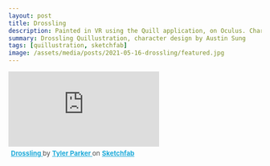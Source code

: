 ```yaml
---
layout: post
title: Drossling
description: Painted in VR using the Quill application, on Oculus. Character design by the very talented Austin Sung (https://www.instagram.com/chrispyartboi/)
summary: Drossling Quillustration, character design by Austin Sung
tags: [quillustration, sketchfab]
image: /assets/media/posts/2021-05-16-drossling/featured.jpg
---
```


<div class="sketchfab-embed-wrapper"> <iframe title="Drossling" frameborder="0" allowfullscreen mozallowfullscreen="true" webkitallowfullscreen="true" allow="autoplay; fullscreen; xr-spatial-tracking" xr-spatial-tracking execution-while-out-of-viewport execution-while-not-rendered web-share src="https://sketchfab.com/models/1edf97136a574383a8decc3838785e83/embed"> </iframe> <p style="font-size: 13px; font-weight: normal; margin: 5px; color: #4A4A4A;"> <a href="https://sketchfab.com/3d-models/drossling-1edf97136a574383a8decc3838785e83?utm_medium=embed&utm_campaign=share-popup&utm_content=1edf97136a574383a8decc3838785e83" target="_blank" rel="nofollow" style="font-weight: bold; color: #1CAAD9;"> Drossling </a> by <a href="https://sketchfab.com/btparker?utm_medium=embed&utm_campaign=share-popup&utm_content=1edf97136a574383a8decc3838785e83" target="_blank" rel="nofollow" style="font-weight: bold; color: #1CAAD9;"> Tyler Parker </a> on <a href="https://sketchfab.com?utm_medium=embed&utm_campaign=share-popup&utm_content=1edf97136a574383a8decc3838785e83" target="_blank" rel="nofollow" style="font-weight: bold; color: #1CAAD9;">Sketchfab</a></p></div>
